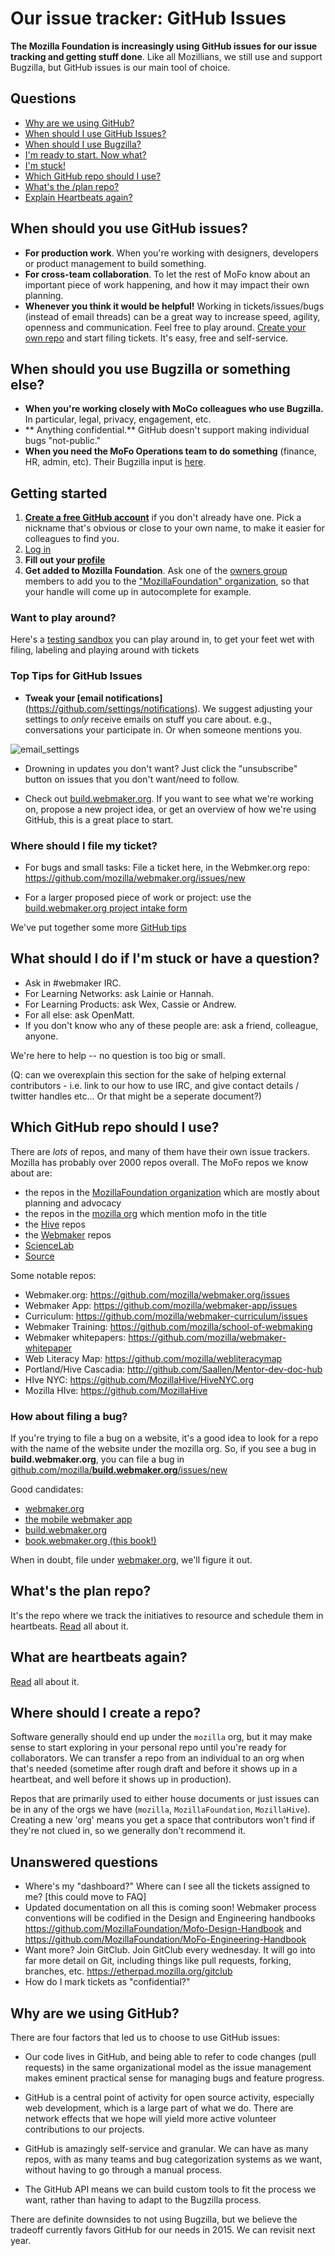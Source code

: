 
Our issue tracker: GitHub Issues
=====

**The Mozilla Foundation is increasingly using GitHub issues for our issue tracking and getting stuff done**. Like all Mozillians, we still use and support Bugzilla, but GitHub issues is our main tool of choice. 

## Questions

* [Why are we using GitHub?](#why)
* [When should I use GitHub Issues?](#when_gh)
* [When should I use Bugzilla?](#when_bz)
* [I'm ready to start. Now what?](#start)
* [I'm stuck!](#im_stuck)
* [Which GitHub repo should I use?](#whichrepo)
* [What's the /plan repo?](#whatsplan)
* [Explain Heartbeats again?](#heartbeats)


## <a name="when_gh"></a>When should you use GitHub issues? 

* **For production work**. When you're working with designers, developers or product management to build something.
* **For cross-team collaboration**. To let the rest of MoFo know about an important piece of work happening, and how it may impact their own planning.
* **Whenever you think it would be helpful!** Working in tickets/issues/bugs (instead of email threads) can be a great way to increase speed, agility, openness and communication. Feel free to play around. [Create your own repo](https://github.com/organizations/MozillaFoundation/repositories/new) and start filing tickets. It's easy, free and self-service.

## <a name="when_bz"></a>When should you use Bugzilla or something else?
* **When you're working closely with MoCo colleagues who use Bugzilla.** In particular, legal, privacy, engagement, etc.  
* ** Anything confidential.** GitHub doesn't support making individual bugs "not-public." 
* **When you need the MoFo Operations team to do something** (finance, HR, admin, etc). Their Bugzilla input is [here](https://bugzilla.mozilla.org/enter_bug.cgi?assigned_to=nobody%40mozilla.org&bug_file_loc=http%3A%2F%2F&bug_ignored=0&bug_severity=normal&bug_status=NEW&cf_fx_iteration=---&cf_fx_points=---&component=General&contenttypemethod=autodetect&contenttypeselection=text%2Fplain&flag_type-4=X&flag_type-607=X&flag_type-791=X&flag_type-800=X&flag_type-803=X&form_name=enter_bug&maketemplate=Remember%20values%20as%20bookmarkable%20template&op_sys=All&priority=--&product=Mozilla%20Foundation%20Operations&rep_platform=All&target_milestone=---&version=unspecified).



## <a name="start"></a>Getting started

1. **[Create a free GitHub account](https://github.com/)** if you don't already have one. Pick a nickname that's obvious or close to your own name, to make it easier for colleagues to find you.
2. [Log in](https://github.com/login)
3. **Fill out your [profile](https://github.com/settings/profile)**
4. **Get added to Mozilla Foundation**. Ask one of the [owners group](https://github.com/orgs/MozillaFoundation/teams/owners) members to add you to the ["MozillaFoundation" organization](https://github.com/MozillaFoundation), so that your handle will come up in autocomplete for example.


### Want to play around?

Here's a [testing sandbox](https://github.com/k88hudson/githubtraining) you can play around in, to get your feet wet with filing, labeling and playing around with tickets  


### Top Tips for GitHub Issues

* **Tweak your [email notifications]**(https://github.com/settings/notifications).  We suggest adjusting your settings to *only* receive emails on stuff you care about.   e.g., conversations your participate in. Or when someone mentions you. 

![email_settings](https://dl.dropboxusercontent.com/spa/6c38yp3crbxni5b/4z4y2u_n.png)

* Drowning in updates you don't want? Just click the "unsubscribe" button on issues that you don't want/need to follow.

* Check out [build.webmaker.org](https://build.webmaker.org). If you want to see what we're working on, propose a new project idea, or get an overview of how we're using GitHub, this is a great place to start. 

### Where should I file my ticket?
* For bugs and small tasks: File a ticket here, in the Webmker.org repo: https://github.com/mozilla/webmaker.org/issues/new 

* For a larger proposed piece of work or project:
use the [build.webmaker.org project intake form](http://build.webmaker.org/intake)



We've put together some more [GitHub tips](/tips.html)



## <a name="im_stuck"></a>What should I do if I'm stuck or have a question?

* Ask in #webmaker IRC. 
* For Learning Networks: ask Lainie or Hannah. 
* For Learning Products: ask Wex, Cassie or Andrew. 
* For all else: ask OpenMatt. 
* If you don't know who any of these people are: ask a friend, colleague, anyone.

We're here to help -- no question is too big or small. 

(Q: can we overexplain this section for the sake of helping external contributors - i.e. link to our how to use IRC, and give contact details / twitter handles etc... Or that might be a seperate document?)




## <a name="whichrepo"></a>Which GitHub repo should I use?

There are _lots_ of repos, and many of them have their own issue trackers.  Mozilla has probably over 2000 repos overall.  The MoFo repos we know about are:

* the repos in the [MozillaFoundation organization](https://github.com/MozillaFoundation/) which are mostly about planning and advocacy
* the repos in the [mozilla org](https://github.com/mozilla/?query=mofo) which mention mofo in the title
* the [Hive](https://github.com/MozillaHive) repos
* the [Webmaker](https://github.com/mozilla/?query=webmaker) repos
* [ScienceLab](https://github.com/mozilla/sciencelab)
* [Source](https://github.com/mozilla/source)

Some notable repos:

* Webmaker.org: https://github.com/mozilla/webmaker.org/issues
* Webmaker App: https://github.com/mozilla/webmaker-app/issues
* Curriculum: https://github.com/mozilla/webmaker-curriculum/issues
* Webmaker Training: https://github.com/mozilla/school-of-webmaking
* Webmaker whitepapers: https://github.com/mozilla/webmaker-whitepaper
* Web Literacy Map: https://github.com/mozilla/webliteracymap
* Portland/Hive Cascadia: http://github.com/Saallen/Mentor-dev-doc-hub 
* HIve NYC: https://github.com/MozillaHive/HiveNYC.org
* Mozilla HIve: https://github.com/MozillaHive


### How about filing a bug?

If you're trying to file a bug on a website, it's a good idea to look for a repo with the name of the website under the mozilla org.  So, if you see a bug in **build.webmaker.org**, you can file a bug in [github.com/mozilla/**build.webmaker.org**/issues/new](https://github.com/mozilla/build.webmaker.org/issues/new)

Good candidates:

* [webmaker.org](https://github.com/mozilla/webmaker.org/issues)
* [the mobile webmaker app](https://github.com/mozilla/webmaker-app/issues)
* [build.webmaker.org](https://github.com/mozilla/build.webmaker.org/issues)
* [book.webmaker.org (this book!)](https://github.com/mozilla/book.webmaker.org/issues)

When in doubt, file under [webmaker.org](https://github.com/mozilla/webmaker.org/issues), we'll figure it out.


## <a name="whatsplan"></a>What's the plan repo?

It's the repo where we track the initiatives to resource and schedule them in heartbeats.  [Read](heartbeats/intro.html) all about it.

## <a name="heartbeats"></a>What are heartbeats again?

[Read](heartbeats/intro.html) all about it.

## <a name="wherenew"></a>Where should I create a repo?

Software generally should end up under the `mozilla` org, but it may make sense to start exploring in your personal repo until you're ready for collaborators.  We can transfer a repo from an individual to an org when that's needed (sometime after rough draft and before it shows up in a heartbeat, and well before it shows up in production).

Repos that are primarily used to either house documents or just issues can be in any of the orgs we have (`mozilla`, `MozillaFoundation`, `MozillaHive`).  Creating a new 'org' means you get a space that contributors won't find if they're not clued in, so we generally don't recommend it.

## <a name="more"></a>Unanswered questions


* Where's my "dashboard?" Where can I see all the tickets assigned to me? [this could move to FAQ]
* Updated documentation on all this is coming soon! Webmaker process conventions will be codified in the Design and Engineering handbooks https://github.com/MozillaFoundation/Mofo-Design-Handbook and https://github.com/MozillaFoundation/MoFo-Engineering-Handbook
* Want more? Join GitClub. Join GitClub every wednesday. It will go into far more detail on Git, including things like pull requests, forking, branches, etc. 
 https://etherpad.mozilla.org/gitclub 
* How do I mark tickets as "confidential?"



## <a name="why"></a>Why are we using GitHub?

There are four factors that led us to choose to use GitHub issues:

* Our code lives in GitHub, and being able to refer to code changes (pull requests) in the same organizational model as the issue management makes eminent practical sense for managing bugs and feature progress.

* GitHub is a central point of activity for open source activity, especially web development, which is a large part of what we do.  There are network effects that we hope will yield more active volunteer contributions to our projects.

* GitHub is amazingly self-service and granular.  We can have as many repos, with as many teams and bug categorization systems as we want, without having to go through a manual process.  

* The GitHub API means we can build custom tools to fit the process we want, rather than having to adapt to the Bugzilla process.

There are definite downsides to not using Bugzilla, but we believe the tradeoff currently favors GitHub for our needs in 2015.  We can revisit next year.